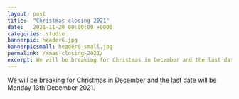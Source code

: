 ```yaml
---
layout: post
title:  "Christmas closing 2021"
date:   2021-11-20 00:00:00 +0000
categories: studio
bannerpic: header6.jpg
bannerpicsmall: header6-small.jpg
permalink: /xmas-closing-2021/
excerpt: We will be breaking for Christmas in December and the last date will be Monday 13th December 2021.
---
```


We will be breaking for Christmas in December and the last date will be Monday 13th December 2021.